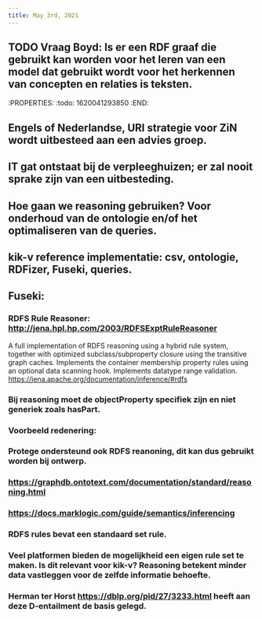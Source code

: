 ```yaml
---
title: May 3rd, 2021
---
```


## TODO Vraag Boyd: Is er een RDF graaf die gebruikt kan worden voor het leren van een model dat gebruikt wordt voor het herkennen van concepten en relaties is teksten.
:PROPERTIES:
:todo: 1620041293850
:END:
## Engels of Nederlandse, URI strategie voor ZiN wordt uitbesteed aan een advies groep.
## IT gat ontstaat bij de verpleeghuizen; er zal nooit sprake zijn van een uitbesteding.
## Hoe gaan we reasoning gebruiken? Voor onderhoud van de ontologie en/of het optimaliseren van de queries.
## kik-v reference implementatie: csv, ontologie, RDFizer, Fuseki, queries.
## Fuseki:
### RDFS Rule Reasoner: http://jena.hpl.hp.com/2003/RDFSExptRuleReasoner
A full implementation of RDFS reasoning using a hybrid rule system, together with optimized subclass/subproperty closure using the transitive graph caches. Implements the container membership property rules using an optional data scanning hook. Implements datatype range validation.
https://jena.apache.org/documentation/inference/#rdfs
### Bij reasoning moet de objectProperty specifiek zijn en niet generiek zoals hasPart.
### Voorbeeld redenering:
### Protege ondersteund ook RDFS reanoning, dit kan dus gebruikt worden bij ontwerp.
### https://graphdb.ontotext.com/documentation/standard/reasoning.html
### https://docs.marklogic.com/guide/semantics/inferencing
### RDFS rules bevat een standaard set rule.
### Veel platformen bieden de mogelijkheid een eigen rule set te maken. Is dit relevant voor kik-v? Reasoning betekent minder data vastleggen voor de zelfde informatie behoefte.
### Herman ter Horst https://dblp.org/pid/27/3233.html heeft aan deze D-entailment de basis gelegd.
